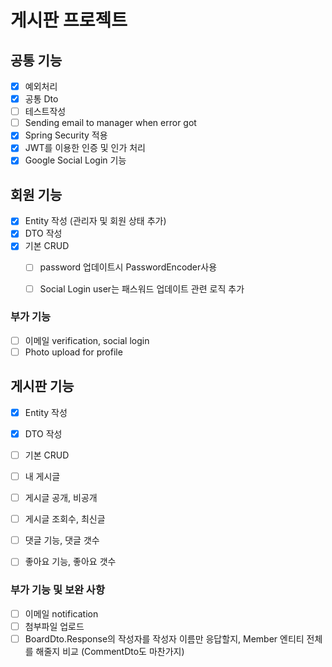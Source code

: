 # 게시판 프로젝트

## 공통 기능
- [x] 예외처리
- [x] 공통 Dto
- [ ] 테스트작성
- [ ] Sending email to manager when error got
- [x] Spring Security 적용
- [x] JWT를 이용한 인증 및 인가 처리
- [x] Google Social Login 기능 

## 회원 기능
- [x] Entity 작성
  (관리자 및 회원 상태 추가)
- [x] DTO 작성
- [x] 기본 CRUD
  - [ ] password 업데이트시 PasswordEncoder사용
  - [ ] Social Login user는 패스워드 업데이트 관련 로직 추가


 

### 부가 기능
- [ ] 이메일 verification, social login
- [ ] Photo upload for profile

## 게시판 기능
- [x] Entity 작성
- [x] DTO 작성
- [ ] 기본 CRUD
- [ ] 내 게시글
- [ ] 게시글 공개, 비공개
- [ ] 게시글 조회수, 최신글
- [ ] 댓글 기능, 댓글 갯수
- [ ] 좋아요 기능, 좋아요 갯수


### 부가 기능 및 보완 사항
- [ ] 이메일 notification
- [ ] 첨부파일 업로드
- [ ] BoardDto.Response의 작성자를 작성자 이름만 응답할지,
  Member 엔티티 전체를 해줄지 비교 (CommentDto도 마찬가지)